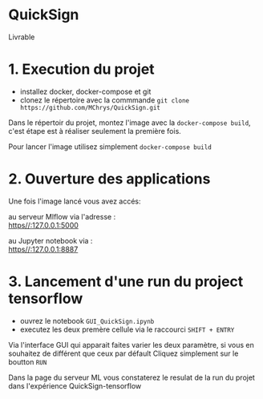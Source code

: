 # QuickSign
Livrable



# 1. Execution du projet
  
  - installez docker, docker-compose et git
  - clonez le répertoire avec la commmande `git clone https://github.com/MChrys/QuickSign.git`
  
Dans le répertoir du projet, montez l'image avec la `docker-compose build`, c'est étape est à réaliser seulement la première fois.

Pour lancer l'image utilisez simplement `docker-compose build`

# 2. Ouverture des applications 

Une fois l'image lancé vous avez accés:

au serveur Mlflow via l'adresse : <br>
  [https//:127.0.0.1:5000](https//:127.0.0.1:5000)

au Jupyter notebook via : <br>
  [https//:127.0.0.1:8887](https//:127.0.0.1:8887)

# 3. Lancement d'une run du project tensorflow

  - ouvrez le notebook `GUI_QuickSign.ipynb`
  - executez les deux premère cellule via le raccourci `SHIFT + ENTRY`

Via l'interface GUI qui apparait faites varier les deux paramètre, si vous en souhaitez de différent que ceux par défault
Cliquez simplement sur le boutton  `RUN`

Dans la page du serveur ML vous constaterez le resulat de la run du projet dans l'expérience QuickSign-tensorflow
